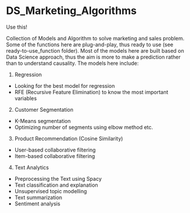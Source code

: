 # DS_Marketing_Algorithms

  Use this!

Collection of Models and Algorithm to solve marketing and sales problem. Some of the functions here are plug-and-play, thus ready to use (see ready-to-use_function folder). Most of the models here are built based on Data Science approach, thus the aim is more to make a prediction rather than to understand causality. The models here include:

1. Regression
  - Looking for the best model for regression
  - RFE (Recursive Feature Elimination) to know the most important variables
  
2. Customer Segmentation
  - K-Means segmentation
  - Optimizing number of segments using elbow method etc.

3. Product Recommendation (Cosine Similarity)
  - User-based collaborative filtering
  - Item-based collaborative filtering

4. Text Analytics
  - Preprocessing the Text using Spacy
  - Text classification and explanation
  - Unsupervised topic modelling
  - Text summarization
  - Sentiment analysis
